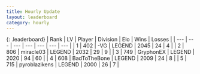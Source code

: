 ```yaml
---
title: Hourly Update
layout: leaderboard
category: hourly
---
```


{: .leaderboard}
| Rank | LV | Player | Division | Elo | Wins | Losses |
| --- | --- | --- | --- | --- | --- | --- |
| <span data-change="0">1</span> | 402 | <span title="ID: 92077">-VG</span> | LEGEND | <span data-change="0">2045</span> | <span data-change="0">24</span> | <span data-change="0">4</span> |
| <span data-change="0">2</span> | 806 | <span title="ID: 416373">miracle03</span> | LEGEND | <span data-change="0">2032</span> | <span data-change="0">29</span> | <span data-change="0">9</span> |
| <span data-change="0">3</span> | 749 | <span title="ID: 315148">GryphonEX</span> | LEGEND | <span data-change="0">2020</span> | <span data-change="0">94</span> | <span data-change="0">60</span> |
| <span data-change="0">4</span> | 608 | <span title="ID: 391169">BadToTheBone</span> | LEGEND | <span data-change="0">2009</span> | <span data-change="0">24</span> | <span data-change="0">8</span> |
| <span data-change="0">5</span> | 715 | <span title="ID: 143220">pyroblazikens</span> | LEGEND | <span data-change="0">2000</span> | <span data-change="0">26</span> | <span data-change="0">7</span> |